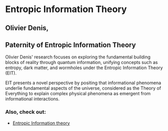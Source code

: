 # Entropic Information Theory

## Olivier Denis, 
## Paternity of Entropic Information Theory

Olivier Denis' research focuses on exploring the fundamental building blocks of reality through quantum information, unifying concepts such as entropy, dark matter, and wormholes under the Entropic Information Theory (EIT). 

EIT presents a novel perspective by positing that informational phenomena underlie fundamental aspects of the universe, considered as the Theory of Everything to explain complex physical phenomena as emergent from informational interactions.

### Also, check out:

- [Entropic Information theory](https://olivierdenis.github.io/Entropic-Information-Theory)
